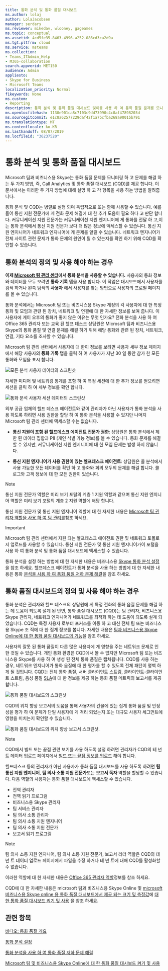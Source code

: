 ```yaml
---
title: 통화 분석 및 통화 품질 대시보드
ms.author: lolaj
author: LolaJacobsen
manager: serdars
ms.reviewer: mikedav, wlooney, gageames
ms.topic: conceptual
ms.assetid: 4cd5fe35-8463-4996-a252-086cd3ca2d9a
ms.tgt.pltfrm: cloud
ms.service: msteams
ms.collection:
- Teams_ITAdmin_Help
- M365-collaboration
search.appverid: MET150
audience: Admin
appliesto:
- Skype for Business
- Microsoft Teams
localization_priority: Normal
f1keywords: None
ms.custom:
- Reporting
description: 통화 분석 및 통화 품질 대시보드 및이를 사용 하 여 통화 품질 문제를 모니터링 하 고 해결 하는 시기에 대해 알아봅니다.
ms.openlocfilehash: 1130e901ca8c7103c9dd73990c4c0af47898203d
ms.sourcegitcommit: e1c8a62577229daf42f1a7bcfba268a9001bb791
ms.translationtype: MT
ms.contentlocale: ko-KR
ms.lasthandoff: 08/07/2019
ms.locfileid: "36237520"
---
```

# <a name="call-analytics-and-call-quality-dashboard"></a>통화 분석 및 통화 품질 대시보드

Microsoft 팀과 비즈니스용 Skype는 통화 품질 문제를 모니터링 하 고 문제를 해결 하는 두 가지 방법, 즉, Call Analytics 및 통화 품질 대시보드 (CQD)를 제공 합니다. 이 문서에서는 이러한 두 가지 방법에 대해 설명 하 고 각 항목을 사용 하는 방법을 알려줍니다.

통화 분석 및 CQD는 병렬로 실행 되며 독립적으로 또는 함께 사용할 수 있습니다. 예를 들어 통신 지원 전문가에 게 전화 문제 해결에 대 한 추가 도움이 필요 하다 고 판단 합니다. 커뮤니케이션 지원 전문가는 커뮤니케이션 지원 엔지니어에 게 통화를 전달 하 고,이는 통화 분석에서 통신 지원 전문가 보다 더 많은 정보에 액세스할 수 있습니다. 통신 지원 엔지니어가 네트워크 엔지니어에 게 문제를 알릴 수 있습니다. 네트워크 엔지니어가 전체 사이트 관련 문제가 통화 문제의 원인이 될 수 있는지를 확인 하기 위해 CQD를 확인할 수 있습니다.

## <a name="whats-call-analytics-and-when-should-i-use-it"></a>통화 분석의 정의 및 사용 해야 하는 경우

**이제 [Microsoft 팀 관리 센터](https://admin.teams.microsoft.com)에서 통화 분석을 사용할 수 있습니다.** 사용자의 통화 정보와 데이터를 모두 보려면 **통화 기록** 탭을 사용 합니다. 이 작업은 대시보드에서 사용자를 검색 하거나 왼쪽 탐색의 **사용자** 에서 사용자를 찾는 방법으로 사용자의 프로필 페이지를 볼 수 있습니다.

통화 분석에서는 Microsoft 팀 또는 비즈니스용 Skype 계정의 각 사용자에 대 한 특정 통화 및 모임과 관련 된 장치, 네트워크 및 연결에 대 한 자세한 정보를 보여 줍니다. 이 사용자에 게이 오후의 통화가 좋지 않은 이유는 무엇 인가요? 전화 분석을 사용 하 여 Office 365 관리자 또는 교육 된 헬프 데스크 상담원은 Microsoft 팀과 비즈니스용 Skype의 통화 품질 및 연결 문제를 해결 하기 위해 해당 통화와 관련 된 장치, 네트워크, 연결, 기타 요소를 조사할 수 있습니다.

Microsoft 팀 관리 센터에서 사용자에 대 한이 정보를 보려면 사용자 세부 정보 페이지에서 해당 사용자의 **통화 기록** 탭을 클릭 하 여 사용자가 지난 30 일 동안 참가 한 모든 통화와 모임을 표시 합니다.

![모든 분석 사용자 데이터의 스크린샷](media/teams-difference-between-call-analytics-and-call-quality-dashboard-image1.png)

자세한 미디어 및 네트워킹 통계를 포함 하 여 특정 세션에 대 한 추가 정보를 얻으려면 세션을 클릭 하 여 세부 정보를 확인 합니다.

![통화 분석 사용자 세션 데이터의 스크린샷](media/teams-difference-between-call-analytics-and-call-quality-dashboard-image2.png)

외부 공급 업체의 헬프 데스크 에이전트와 같이 관리자가 아닌 사용자가 통화 분석을 사용 하도록 하려면 사용 권한을 할당 하 여 통화 분석을 사용할 수 있지만 나머지 Microsoft 팀 관리 센터에 액세스할 수는 없습니다. 
  
- **통신 지원이 포함 된 헬프데스크 에이전트 전문가 권한**: 상담원은 통화 분석에서 제한 된 데이터 집합과 PII (개인 식별 가능 정보)를 볼 수 있습니다. 통화 문제를 해결할 수 있지만, 커뮤니케이션 지원 엔지니어에 대 한 모임 문제는 발생 하지 않습니다.
    
- **통신 지원 엔지니어가 사용 권한이 있는 헬프데스크 에이전트**: 상담원은 콜 분석에서 사용 가능한 모든 데이터를 확인 하 고 통화와 회의 모두의 문제를 해결 합니다. 콜 로그와 고객 정보에 대 한 모든 권한이 있습니다.

> [!NOTE]
> 통신 지원 전문가 역할은 미리 보기 포털의 계층 1 지원 역할과 같으며 통신 지원 엔지니어 역할은 미리 보기 포털의 계층 2 지원 역할에 해당 합니다.

통신 지원 전문가 및 통신 지원 엔지니어 역할에 대 한 자세한 내용은 [Microsoft 팀 관리자 역할을 사용 하 여 팀 관리를](using-admin-roles.md)참조 하세요.

> [!IMPORTANT]
> Microsoft 팀 관리 센터에서 지원 되는 헬프데스크 에이전트 권한 및 네트워크 토폴로지 업로드를 사용할 수 있습니다. 통신 지원 전문가 및 통신 지원 엔지니어가이 포털을 사용 하 여 통화 분석 및 통화 품질 대시보드에 액세스할 수 있습니다.
    
통화 분석을 설정 하는 방법에 대 한 자세한 내용은 비즈니스용 [Skype 통화 분석 설정](set-up-call-analytics.md)을 참조 하세요. 헬프데스크 에이전트가 통화 분석을 사용 하는 방법에 대 한 자세한 내용은 통화 [분석을 사용 하 여 통화 품질 저하 문제 해결](use-call-analytics-to-troubleshoot-poor-call-quality.md)을 참조 하세요.
  
## <a name="whats-the-call-quality-dashboard-and-when-should-i-use-it"></a>통화 품질 대시보드의 정의 및 사용 해야 하는 경우
  
통화 분석은 관리자와 헬프 데스크의 상담원에 게 특정 전화의 통화 음질 문제를 해결 하는 데 도움이 되도록 설계 된 반면, 통화 품질 대시보드 (CQD)는 팀 관리자, 비즈니스용 Skype 관리자, 네트워크 엔지니어가 네트워크를 최적화 하는 데 도움이 되도록 설계 되었습니다. CQD는 특정 사용자 로부터 포커스를 이동 하 고 대신 전체 팀 또는 비즈니스용 Skype 조 직에 대 한 집계 정보를 봅니다. 자세한 내용은 [팀과 비즈니스용 Skype Online에 대 한 통화 품질 대시보드의 기능](turning-on-and-using-call-quality-dashboard.md#BKMKFeaturesOfTheCQD)을 참조 하세요.
  
사용자의 잘못 된 통화 품질이 다른 많은 사용자에 게 영향을 주는 네트워크 문제로 인 한 것일 수 있습니다. 개인 통화 환경은 CQD에서 볼 수 없지만 Microsoft 팀 또는 비즈니스용 Skype를 사용 하 여 생성 된 전체 통화 품질은 캡처됩니다. CQD를 사용 하는 경우, 네트워크 엔지니어가 통화 음질에 대 한 평가를 할 수 있도록 전체 패턴이 명백 하 게 될 것입니다. CQD는 전체 통화 품질, 서버 클라이언트 스트림, 클라이언트-클라이언트 스트림, 음성 품질 [SLA](https://go.microsoft.com/fwlink/p/?linkid=846252)에 대 한 정보를 제공 하는 통화 품질 메트릭의 보고서를 제공 합니다.
  
![통화 품질 대시보드의 스크린샷](media/teams-difference-between-call-analytics-and-call-quality-dashboard-image3.png)

CQD의 위치 향상 보고서의 도움을 통해 사용자의 건물에 있는 집계 통화 품질 및 안정성을 평가 하 여 문제가 단일 사용자에 게 격리 되었는지 또는 대규모 사용자 세그먼트에 영향을 미치는지 확인할 수 있습니다.

![통화 품질 대시보드의 위치 향상 보고서 스크린샷.](media/teams-difference-between-call-analytics-and-call-quality-dashboard-image4.png)

> [!NOTE]
> CQD에서 빌드 또는 끝점 관련 보기를 사용 하도록 설정 하려면 관리자가 CQD의 테 넌 트 데이터 업로드 페이지에서 [빌드 또는 끝점 정보를 업로드](turning-on-and-using-call-quality-dashboard.md#upload-tenant-data-information) 해야 합니다. 

헬프데스크 등의 관리자가 아닌 사용자가 통화 품질 대시보드를 사용 하도록 하려면 **팀 통신 지원 엔지니어**, **팀 의사 소통 지원 전문가**또는 **보고서 독자** 역할을 할당할 수 있습니다. 다음 역할의 사용자는 통화 품질 대시보드에 액세스할 수 있습니다.

- 전역 관리자
- 전역 읽기 프로그램
- 비즈니스용 Skype 관리자
- 팀 서비스 관리자
- 팀 의사 소통 관리자
- 팀 의사 소통 지원 엔지니어
- 팀 의사 소통 지원 전문가
- 보고서 읽기 프로그램

> [!NOTE]
> 팀 의사 소통 지원 엔지니어, 팀 의사 소통 지원 전문가, 보고서 리더 역할은 CQD의 테 넌 트 데이터 업로드 페이지에서 파일을 수정 하거나 테 넌 트에 대해 CQD를 활성화할 수 없습니다.

이러한 역할에 대 한 자세한 내용은 [Office 365 관리자 역할](/office365/admin/add-users/about-admin-roles)정보를 참조 하세요.

CQD에 대 한 자세한 내용은 microsoft 팀과 비즈니스용 Skype Online 및 [microsoft 비즈니스용 Skype online 용 통화 품질 대시보드에서 제공 되는 크기 및 측정값](dimensions-and-measures-available-in-call-quality-dashboard.md)에 [대 한 통화 품질 대시보드 켜기 및 사용](turning-on-and-using-call-quality-dashboard.md) 을 참조 하세요.
  
## <a name="related-topics"></a>관련 항목

[비디오: 통화 품질 개요](https://aka.ms/teams-quality)

[통화 분석 설정](set-up-call-analytics.md)

[통화 분석을 사용 하 여 통화 품질 저하 문제 해결](use-call-analytics-to-troubleshoot-poor-call-quality.md)

[Microsoft 팀 및 비즈니스용 Skype Online에 대 한 통화 품질 대시보드 켜기 및 사용](turning-on-and-using-call-quality-dashboard.md)
